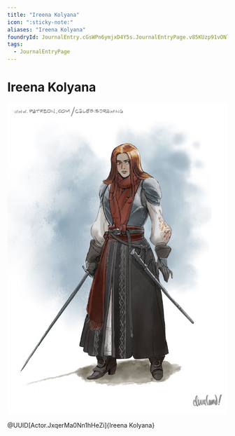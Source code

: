 ```yaml
---
title: "Ireena Kolyana"
icon: ":sticky-note:"
aliases: "Ireena Kolyana"
foundryId: JournalEntry.cGsWPn6ymjxD4Y5s.JournalEntryPage.v85KUzp91vONlCKd
tags:
  - JournalEntryPage
---
```


# Ireena Kolyana
![](https://raw.githubusercontent.com/SkroxiousDM/SkroxiousDM/refs/heads/main/Images/Ireenaredlores.jpeg)

@UUID[Actor.JxqerMa0Nn1hHeZi]{Ireena Kolyana}